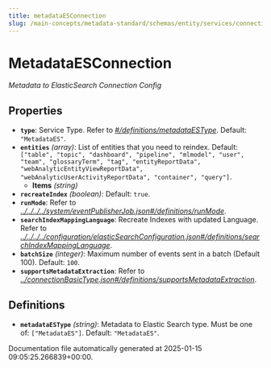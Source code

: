 ```yaml
---
title: metadataESConnection
slug: /main-concepts/metadata-standard/schemas/entity/services/connections/metadata/metadataesconnection
---
```


# MetadataESConnection

*Metadata to ElasticSearch Connection Config*

## Properties

- **`type`**: Service Type. Refer to *[#/definitions/metadataESType](#definitions/metadataESType)*. Default: `"MetadataES"`.
- **`entities`** *(array)*: List of entities that you need to reindex. Default: `["table", "topic", "dashboard", "pipeline", "mlmodel", "user", "team", "glossaryTerm", "tag", "entityReportData", "webAnalyticEntityViewReportData", "webAnalyticUserActivityReportData", "container", "query"]`.
  - **Items** *(string)*
- **`recreateIndex`** *(boolean)*: Default: `true`.
- **`runMode`**: Refer to *[../../../../system/eventPublisherJob.json#/definitions/runMode](#/../../../system/eventPublisherJob.json#/definitions/runMode)*.
- **`searchIndexMappingLanguage`**: Recreate Indexes with updated Language. Refer to *[../../../../configuration/elasticSearchConfiguration.json#/definitions/searchIndexMappingLanguage](#/../../../configuration/elasticSearchConfiguration.json#/definitions/searchIndexMappingLanguage)*.
- **`batchSize`** *(integer)*: Maximum number of events sent in a batch (Default 100). Default: `100`.
- **`supportsMetadataExtraction`**: Refer to *[../connectionBasicType.json#/definitions/supportsMetadataExtraction](#/connectionBasicType.json#/definitions/supportsMetadataExtraction)*.
## Definitions

- **`metadataESType`** *(string)*: Metadata to Elastic Search type. Must be one of: `["MetadataES"]`. Default: `"MetadataES"`.


Documentation file automatically generated at 2025-01-15 09:05:25.266839+00:00.
